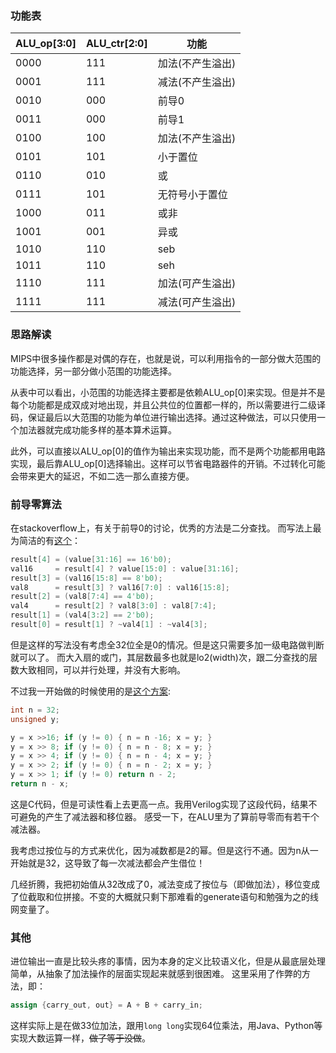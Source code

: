 ### 功能表

| ALU_op[3:0] | ALU_ctr[2:0] | 功能             |
|-------------|--------------|------------------|
| 0000        | 111          | 加法(不产生溢出) |
| 0001        | 111          | 减法(不产生溢出) |
| 0010        | 000          | 前导0            |
| 0011        | 000          | 前导1            |
| 0100        | 100          | 加法(不产生溢出) |
| 0101        | 101          | 小于置位         |
| 0110        | 010          | 或               |
| 0111        | 101          | 无符号小于置位   |
| 1000        | 011          | 或非             |
| 1001        | 001          | 异或             |
| 1010        | 110          | seb              |
| 1011        | 110          | seh              |
| 1110        | 111          | 加法(可产生溢出) |
| 1111        | 111          | 减法(可产生溢出) |

### 思路解读

MIPS中很多操作都是对偶的存在，也就是说，可以利用指令的一部分做大范围的功能选择，另一部分做小范围的功能选择。

从表中可以看出，小范围的功能选择主要都是依赖ALU_op[0]来实现。但是并不是每个功能都是成双成对地出现，并且公共位的位置都一样的，所以需要进行二级译码，保证最后以大范围的功能为单位进行输出选择。通过这种做法，可以只使用一个加法器就完成功能多样的基本算术运算。

此外，可以直接以ALU_op[0]的值作为输出来实现功能，而不是两个功能都用电路实现，最后靠ALU_op[0]选择输出。这样可以节省电路器件的开销。不过转化可能会带来更大的延迟，不如二选一那么直接方便。

### 前导零算法

在stackoverflow上，有关于前导0的讨论，优秀的方法是二分查找。
而写法上最为简洁的有[这个](http://stackoverflow.com/a/2376530)：
```verilog
result[4] = (value[31:16] == 16'b0);
val16     = result[4] ? value[15:0] : value[31:16];
result[3] = (val16[15:8] == 8'b0);
val8      = result[3] ? val16[7:0] : val16[15:8];
result[2] = (val8[7:4] == 4'b0);
val4      = result[2] ? val8[3:0] : val8[7:4];
result[1] = (val4[3:2] == 2'b0);
result[0] = result[1] ? ~val4[1] : ~val4[3];
```
但是这样的写法没有考虑全32位全是0的情况。但是这只需要多加一级电路做判断就可以了。
而大入扇的或门，其层数最多也就是lo2(width)次，跟二分查找的层数大致相同，可以并行处理，并没有大影响。

不过我一开始做的时候使用的是[这个方案](http://stackoverflow.com/a/23857066):
```c
int n = 32;
unsigned y;

y = x >>16; if (y != 0) { n = n -16; x = y; }
y = x >> 8; if (y != 0) { n = n - 8; x = y; }
y = x >> 4; if (y != 0) { n = n - 4; x = y; }
y = x >> 2; if (y != 0) { n = n - 2; x = y; }
y = x >> 1; if (y != 0) return n - 2;
return n - x;
```
这是C代码，但是可读性看上去更高一点。我用Verilog实现了这段代码，结果不可避免的产生了减法器和移位器。
感受一下，在ALU里为了算前导零而有若干个减法器。

我考虑过按位与的方式来优化，因为减数都是2的幂。但是这行不通。因为n从一开始就是32，这导致了每一次减法都会产生借位！

几经折腾，我把初始值从32改成了0，减法变成了按位与（即做加法），移位变成了位截取和位拼接。不变的大概就只剩下那难看的generate语句和勉强为之的线网变量了。

### 其他

进位输出一直是比较头疼的事情，因为本身的定义比较语义化，但是从最底层处理简单，从抽象了加法操作的层面实现起来就感到很困难。
这里采用了作弊的方法，即：
```verilog
assign {carry_out, out} = A + B + carry_in;
```
这样实际上是在做33位加法，跟用`long long`实现64位乘法，用Java、Python等实现大数运算一样，~~做了等于没做~~。
